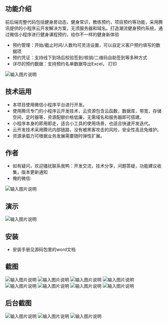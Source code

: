 ## 功能介绍 
    
前后端完整代码包括健身房动态，健身常识，教练预约，项目预约等功能，采用腾讯提供的小程序云开发解决方案，无须服务器和域名。打造潮流健身预约系统，通过微信小程序进行健身课程预约，给你不一样的健身新体验

- 预约管理：开始/截止时间/人数均可灵活设置，可以自定义客户预约填写的数据项
- 预约凭证：支持线下到场后校验签到/核销/二维码自助签到等多种方式
- 详尽的预约数据：支持预约名单数据导出Excel，  打印

 ![输入图片说明](demo/%E5%BE%AE%E4%BF%A1%E5%9B%BE%E7%89%87_20220227185302.png)

## 技术运用
- 本项目使用微信小程序平台进行开发。
- 使用腾讯专门的小程序云开发技术，云资源包含云函数，数据库，带宽，存储空间，定时器等，资源配额价格低廉，无需域名和服务器即可搭建。
- 小程序本身的即用即走，适合小工具的使用场景，也适合快速开发迭代。
- 云开发技术采用腾讯内部链路，没有被黑客攻击的风险，安全性高且免维护。
- 资源承载力可根据业务发展需要随时弹性扩展。  



## 作者
- 如有疑问，欢迎骚扰联系我鸭：开发交流，技术分享，问题答疑，功能建议收集，版本更新通知
- 俺的微信:

![输入图片说明](https://gitee.com/naive2021/smartcollege/raw/master/demo/author.jpg)



## 演示
 ![输入图片说明](demo/%E5%BE%AE%E4%BF%A1%E5%9B%BE%E7%89%87_20220227185302.png)
 




## 安装

- 安装手册见源码包里的word文档




## 截图
![输入图片说明](demo/%E9%A6%96%E9%A1%B5.png)
![输入图片说明](demo/%E5%B0%8F%E9%BB%91%E6%9D%BF.png)
![输入图片说明](demo/%E6%95%99%E7%BB%83%E9%A2%84%E7%BA%A6.png)
![输入图片说明](demo/%E9%A1%B9%E7%9B%AE%E9%A2%84%E7%BA%A6.png)
![输入图片说明](demo/%E4%B8%AA%E4%BA%BA%E4%B8%AD%E5%BF%83.png)
![输入图片说明](demo/%E9%A2%84%E7%BA%A6%E6%97%A5%E5%8E%86.png)
![输入图片说明](demo/%E9%A2%84%E7%BA%A6%E6%97%B6%E6%AE%B5.png)
![输入图片说明](demo/%E9%A2%84%E7%BA%A6%E8%AF%A6%E6%83%85.png)
 
## 后台截图
![输入图片说明](demo/%E5%90%8E%E5%8F%B0-%E9%A2%84%E7%BA%A6%E5%88%97%E8%A1%A8.png)
![输入图片说明](demo/%E5%90%8E%E5%8F%B0-%E9%A2%84%E7%BA%A6%E5%90%8D%E5%8D%95.png)
![输入图片说明](demo/%E5%90%8E%E5%8F%B0.png)
